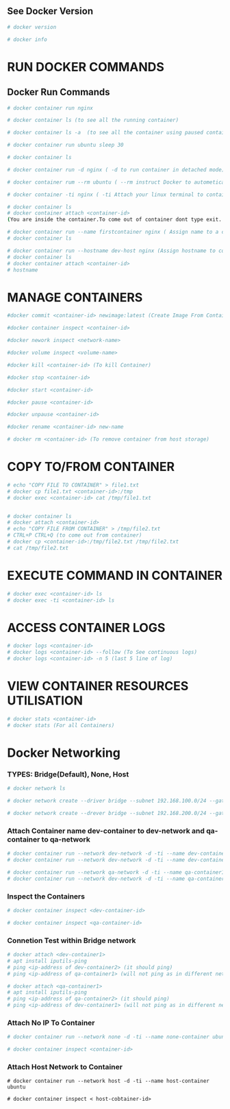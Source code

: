 ## See Docker Version
```bash 
# docker version

# docker info 
```

# RUN DOCKER COMMANDS 

## Docker Run Commands
```bash
# docker container run nginx

# docker container ls (to see all the running container) 

# docker container ls -a  (to see all the container using paused container)
```

```bash
# docker container run ubuntu sleep 30

# docker container ls 
```


```bash
# docker container run -d nginx ( -d to run container in detached mode)

# docker container rum --rm ubuntu ( --rm instruct Docker to autometically remove container when it exits)
```

```bash
# docker container -ti nginx ( -ti Attach your linux terminal to container )
```

```bash
# docker container ls
# docker container attach <container-id>
(You are inside the container.To come out of container dont type exit. Use CTRL+P CTRL+Q)
```

```bash
# docker container run --name firstcontainer nginx ( Assign name to a container)
# docker container ls 
```

```bash
# docker container run --hostname dev-host nginx (Assign hostname to container)
# docker container ls
# docker container attach <container-id>
# hostname
```

# MANAGE CONTAINERS

```bash
#docker commit <container-id> newimage:latest (Create Image From Container)
```

```bash
#docker container inspect <container-id>

#docker nework inspect <network-name>

#docker volume inspect <volume-name>
```

```bash
#docker kill <container-id> (To kill Container)

#docker stop <container-id>

#docker start <container-id>

#docker pause <container-id>

#docker unpause <container-id>

```

```bash
#docker rename <container-id> new-name
```

```bash
# docker rm <container-id> (To remove container from host storage)
```  

# COPY TO/FROM CONTAINER

```bash
# echo "COPY FILE TO CONTAINER" > file1.txt
# docker cp file1.txt <container-id>:/tmp
# docker exec <container-id> cat /tmp/file1.txt


# docker container ls
# docker attach <container-id> 
# echo "COPY FILE FROM CONTAINER" > /tmp/file2.txt
# CTRL+P CTRL+Q (to come out from container)
# docker cp <container-id>:/tmp/file2.txt /tmp/file2.txt
# cat /tmp/file2.txt
```

# EXECUTE COMMAND IN CONTAINER
```bash 
# docker exec <container-id> ls
# docker exec -ti <container-id> ls
```

# ACCESS CONTAINER LOGS
```bash
# docker logs <container-id>
# docker logs <container-id> --follow (To See continuous logs)
# docker logs <container-id> -n 5 (last 5 line of log)
```

# VIEW CONTAINER RESOURCES UTILISATION
```bash
# docker stats <container-id>
# docker stats (For all Containers)
```

# Docker Networking

### TYPES: Bridge(Default), None, Host

```bash
# docker network ls
```

```bash
# docker network create --driver bridge --subnet 192.168.100.0/24 --gateway 192.168.100.1 dev-network

# docker network create --drever bridge --subnet 192.168.200.0/24 --gateway 192.168.200.1 qa-network

```
### Attach Container name dev-container to dev-network and qa-container to qa-network
```bash
# docker container run --network dev-network -d -ti --name dev-container1 ubuntu
# docker container run --network dev-network -d -ti --name dev-container2 ubuntu

# docker container run --network qa-network -d -ti --name qa-container1 ubuntu
# docker container run --network dev-network -d -ti --name qa-container2 ubuntu
```

### Inspect the Containers
```bash
# docker container inspect <dev-container-id>

# docker container inspect <qa-container-id>
```

### Connetion Test within Bridge network 
```bash
# docker attach <dev-container1>
# apt install iputils-ping
# ping <ip-address of dev-container2> (it should ping)
# ping <ip-address of qa-container1> (will not ping as in different network)
```
```bash
# docker attach <qa-container1>
# apt install iputils-ping
# ping <ip-address of qa-container2> (it should ping)
# ping <ip-address of dev-container1> (will not ping as in different network)
```

### Attach No IP To Container
```bash 
# docker container run --network none -d -ti --name none-container ubuntu

# docker container inspect <container-id>
```

### Attach Host Network to Container
```
# docker container run --network host -d -ti --name host-container ubuntu

# docker container inspect < host-cobtainer-id>   
```
